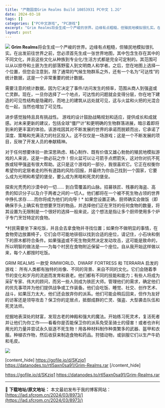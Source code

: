 ```yaml
---
title: "严酷国度Grim Realms Build 10853931 PC中文 1.2G"
date: 2024-03-18
tags: []
categories: ["PC中文游戏", "PC游戏"]
excerpt: "Grim Realms将会生成一个严峻的世界。边缘有点粗糙，但殖民地模拟很扎实。在出发前往世界之前，您必须首先生成一张世界地图，其中包含生存在其中的不同文化，并且这些文化从种族到专业化/生活方式都是完全可定制的。其范围可以从以掠夺和土匪为生的部落野蛮人到文明商人和学者。之后，您在地图上选择一个位置，&hellip;"
layout: post
---
```


<img class="aligncenter" src="https://cdn.akamai.steamstatic.com/steam/apps/1522280/header.jpg?t=1710574293" />
<strong>Grim Realms</strong>将会生成一个严峻的世界。边缘有点粗糙，但殖民地模拟很扎实。在出发前往世界之前，您必须首先生成一张世界地图，其中包含生存在其中的不同文化，并且这些文化从种族到专业化/生活方式都是完全可定制的。其范围可以从以掠夺和土匪为生的部落野蛮人到文明商人和学者。之后，您在地图上选择一个位置，但您会注意到，除了通常的气候生物群系之外，还有一个名为“可达性”的统计数据，这是一个非常重要的统计数据。

需要注意的统计数据，因为它决定了事件/访问发生的频率，范围从商人到强盗或亡灵群。现在，一旦你选择了一个地点，可达性的问题就会变得分层，你在地下建造的可见性结构是隐藏的，而地上的建筑从远处就可见，这与火盆和火把的光混合在一起，当然也增加了可见性。

进步感觉独特且具有挑战性。
游戏的设计鼓励战略规划和适应，提供成长和成就感。对未来更新的建议，包括全球“僵尸计”和更明确的生物群落进展，暗示着即将到来的更丰富的体验。该游戏因其对不断发展的世界的承诺而脱颖而出，它承诺了深度、策略和充满活力的社区投入。这不仅仅是一场游戏；这是一个不断发展的项目，反映了开发人员的奉献精神。

对于任何想要体验一款深思熟虑、精心制作、既有价值又雄心勃勃的殖民地模拟游戏的人来说，这是一款必玩之作！但火盆可以让弓箭手点燃箭矢，这对你对抗不死族或轻甲强盗有很大帮助。这只是这个游戏的一部分，我很喜欢它。它正在权衡你希望你的定居者走的所有道路的风险/回报，并最终为你自己找到一个国家，它要么成为光明和希望的堡垒，要么成为黑暗和死灵的堡垒。

探索光秃秃的沙漠中的一切……
到白雪覆盖的山脉。招募铁匠、残暴的海盗、高贵的知识分子以及介于两者之间的一切人。他们都将在一个被不死生物占领的世界中挣扎求存……而你将成为他们的向导！* 如果您设置正确，厨师确实会做饭（即确保手头上确实有您想要烹饪的物品，并选择他们正在烹饪的任何食物的数量，将其设置为无限制是一个很好的选择一般来说，这个想法是指让多个厨师使用多个炉子专门烹饪特定的食物。

*村民需要坐下来吃饭，并且会去拿食物并寻找位置；如果你不做明显的事情，在食物旁边放置椅子，它们会尽可能地徘徊以找到合适的座位，请记住，小石块和倒下的原木都符合条件。如果强盗或不死生物突然决定发动攻击，这可能是致命的，所以明智的做法是——为每个村民在食物附近保留一个座位。自从我开始这样做以来，每个人都按时吃饭。

GRIM REALMS 一款受 RIMWORLD、DWARF FORTRESS 和 TERRARIA 启发的游戏：
所有人类都有独特的肖像、不同的背景、来自不同的文化。它们会随着季节的变化和岁月的​​流逝而发育和衰老。他们都有不同的技能和能力；有些人将成为采矿专家、伟大的顾问，而另一些人则成为铁匠大师。管理他们的需求，确定他们的优先事项并为他们提供战争或工作装备。他们会吃饭、睡觉、社交、创作艺术、战斗，如果压力太大，他们还会放弃你的派系。他们可能会稍后回来，但作为友好的访客还是领导攻击？保卫你的定居点，抵御成群的亡灵、强盗、大型袭击队伍和死灵法师。

挖掘地表深处的财富，发现古老的神殿和强大的魔法。开始练习死灵术，复活死者并让他们为你工作——看看你是否能保卫你的派系免受圣骑士的侵害！或者也许利用光的力量并尝试永久驱逐不死生物！用各种材料制作种类繁多的武器、盔甲和衣服。种植农作物，然后收获来制造食物和药品。狩猎动物，或驯服它们以生产牛奶和毛皮。

<img class="aligncenter" src="https://clan.akamai.steamstatic.com/images/39830563/1b0f15d9a7dfc28f08b0cf2b89a944d8d961b5f6.jpg" />

[content_hide]
https://gofile.io/d/SKzjq1
https://datanodes.to/rtl5axn0sa91/Grim-Realms.rar
[/content_hide]

<!--wechatfans start-->
https://gofile.io/d/SKzjq1
https://datanodes.to/rtl5axn0sa91/Grim-Realms.rar
<!--wechatfans end-->

---
📖 **下载地址/原文地址：** 本文最初发布于我的博客网站：[https://lad.sfcrom.cn/2024/03/8973/](https://lad.sfcrom.cn/2024/03/8973/)

